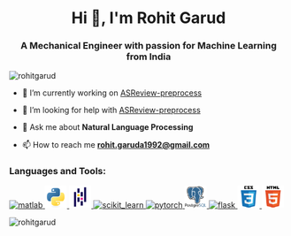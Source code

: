 <h1 align="center">Hi 👋, I'm Rohit Garud</h1>
<h3 align="center">A Mechanical Engineer with passion for Machine Learning from India</h3>

<p align="left"> <img src="https://komarev.com/ghpvc/?username=rohitgarud&label=Profile%20views&color=0e75b6&style=flat" alt="rohitgarud" /> </p>

<!-- <p align="left"> <a href="https://github.com/ryo-ma/github-profile-trophy"><img src="https://github-profile-trophy.vercel.app/?username=rohitgarud" alt="rohitgarud" /></a> </p> -->

- 🔭 I’m currently working on [ASReview-preprocess](https://github.com/rohitgarud/asreview-preprocess)

- 🤝 I’m looking for help with [ASReview-preprocess](https://github.com/rohitgarud/asreview-preprocess)

- 💬 Ask me about **Natural Language Processing**

- 📫 How to reach me **rohit.garuda1992@gmail.com**

<!-- <h3 align="left">Connect with me:</h3>
<p align="left">
<a href="https://twitter.com/garuda1992" target="blank"><img align="center" src="https://raw.githubusercontent.com/rahuldkjain/github-profile-readme-generator/master/src/images/icons/Social/twitter.svg" alt="garuda1992" height="30" width="40" /></a>
</p> -->

<h3 align="left">Languages and Tools:</h3>
<p align="left">
  <a href="https://www.mathworks.com/" target="_blank" rel="noreferrer"> <img src="https://upload.wikimedia.org/wikipedia/commons/2/21/Matlab_Logo.png" alt="matlab" width="40" height="40"/> </a>
  <a href="https://www.python.org" target="_blank" rel="noreferrer"> <img src="https://raw.githubusercontent.com/devicons/devicon/master/icons/python/python-original.svg" alt="python" width="40" height="40"/> </a> 
   <a href="https://pandas.pydata.org/" target="_blank" rel="noreferrer"> <img src="https://raw.githubusercontent.com/devicons/devicon/2ae2a900d2f041da66e950e4d48052658d850630/icons/pandas/pandas-original.svg" alt="pandas" width="40" height="40"/> </a>
  <a href="https://scikit-learn.org/" target="_blank" rel="noreferrer"> <img src="https://upload.wikimedia.org/wikipedia/commons/0/05/Scikit_learn_logo_small.svg" alt="scikit_learn" width="40" height="40"/> </a>
  <a href="https://pytorch.org/" target="_blank" rel="noreferrer"> <img src="https://www.vectorlogo.zone/logos/pytorch/pytorch-icon.svg" alt="pytorch" width="40" height="40"/> </a> <a href="https://www.postgresql.org" target="_blank" rel="noreferrer"> <img src="https://raw.githubusercontent.com/devicons/devicon/master/icons/postgresql/postgresql-original-wordmark.svg" alt="postgresql" width="40" height="40"/> </a> <a href="https://flask.palletsprojects.com/" target="_blank" rel="noreferrer"> <img src="https://www.vectorlogo.zone/logos/pocoo_flask/pocoo_flask-icon.svg" alt="flask" width="40" height="40"/> </a> <a href="https://www.w3schools.com/css/" target="_blank" rel="noreferrer"> <img src="https://raw.githubusercontent.com/devicons/devicon/master/icons/css3/css3-original-wordmark.svg" alt="css3" width="40" height="40"/> </a> 
<a href="https://www.w3.org/html/" target="_blank" rel="noreferrer"> <img src="https://raw.githubusercontent.com/devicons/devicon/master/icons/html5/html5-original-wordmark.svg" alt="html5" width="40" height="40"/> </a> </p>
  

<p>&nbsp;<img align="left" src="https://github-readme-stats.vercel.app/api?username=rohitgarud&show_icons=true&locale=en" alt="rohitgarud" /></p>
<!-- <p><img align="center" src="https://github-readme-streak-stats.herokuapp.com/?user=rohitgarud&" alt="rohitgarud" /></p> -->
